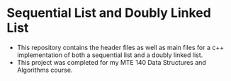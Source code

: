 # Sequential List and Doubly Linked List 

* This repository contains the header files as well as main files for a c++ implementation of both a sequential list and a doubly linked list.
* This project was completed for my MTE 140 Data Structures and Algorithms course.